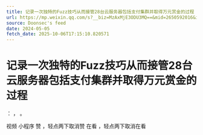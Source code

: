 ```yaml
---
title: 记录一次独特的Fuzz技巧从而接管28台云服务器包括支付集群并取得万元赏金的过程
url: https://mp.weixin.qq.com/s?__biz=MzAxMjE3ODU3MQ==&mid=2650592016&idx=3&sn=67d2cd75adb1274a61dfb0e210257e39
source: Doonsec's feed
date: 2024-05-05
fetch_date: 2025-10-06T17:15:10.820571
---
```


# 记录一次独特的Fuzz技巧从而接管28台云服务器包括支付集群并取得万元赏金的过程

：
，
。

视频
小程序
赞
，轻点两下取消赞
在看
，轻点两下取消在看